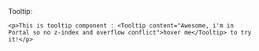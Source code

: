 Tooltip: 

    <p>This is tooltip component : <Tooltip content="Awesome, i'm in Portal so no z-index and overflow conflict">hover me</Tooltip> to try it!</p>
   
